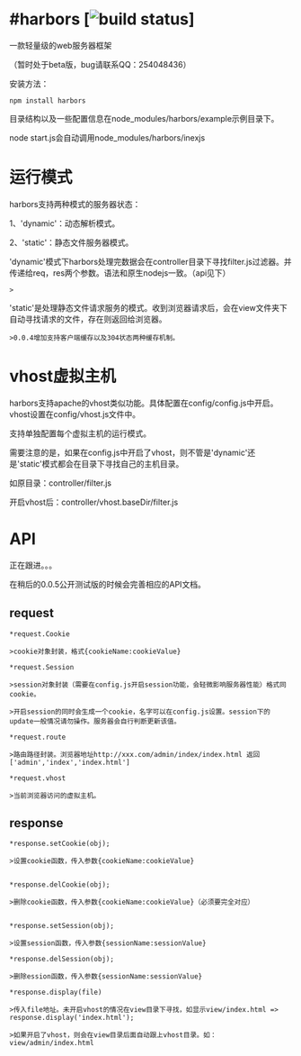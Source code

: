 #harbors [![build status](https://secure.travis-ci.org/coreyti/showdown.png)]
=======

一款轻量级的web服务器框架

（暂时处于beta版，bug请联系QQ：254048436）

安装方法：

    npm install harbors

目录结构以及一些配置信息在node_modules/harbors/example示例目录下。

node start.js会自动调用node_modules/harbors/inexjs



运行模式
=======

harbors支持两种模式的服务器状态：

1、'dynamic'：动态解析模式。

2、'static'：静态文件服务器模式。


'dynamic'模式下harbors处理完数据会在controller目录下寻找filter.js过滤器。并传递给req，res两个参数。语法和原生nodejs一致。（api见下）

    >

'static'是处理静态文件请求服务的模式。收到浏览器请求后，会在view文件夹下自动寻找请求的文件，存在则返回给浏览器。

    >0.0.4增加支持客户端缓存以及304状态两种缓存机制。


vhost虚拟主机
=======

harbors支持apache的vhost类似功能。具体配置在config/config.js中开启。vhost设置在config/vhost.js文件中。

支持单独配置每个虚拟主机的运行模式。

需要注意的是，如果在config.js中开启了vhost，则不管是'dynamic'还是'static'模式都会在目录下寻找自己的主机目录。

如原目录：controller/filter.js

开启vhost后：controller/vhost.baseDir/filter.js



API
=======

正在跟进。。。

在稍后的0.0.5公开测试版的时候会完善相应的API文档。

request
-------

    *request.Cookie

    >cookie对象封装，格式{cookieName:cookieValue}

    *request.Session

    >session对象封装（需要在config.js开启session功能，会轻微影响服务器性能）格式同cookie。

    >开启session的同时会生成一个cookie，名字可以在config.js设置。session下的update一般情况请勿操作。服务器会自行判断更新该值。

    *request.route

    >路由路径封装。浏览器地址http://xxx.com/admin/index/index.html 返回 ['admin','index','index.html']

    *request.vhost

    >当前浏览器访问的虚拟主机。

response
-------

    *response.setCookie(obj);

    >设置cookie函数，传入参数{cookieName:cookieValue}


    *response.delCookie(obj);

    >删除cookie函数，传入参数{cookieName:cookieValue}（必须要完全对应）


    *response.setSession(obj);

    >设置session函数，传入参数{sessionName:sessionValue}

    *response.delSession(obj);

    >删除ession函数，传入参数{sessionName:sessionValue}

    *response.display(file)

    >传入file地址。未开启vhost的情况在view目录下寻找，如显示view/index.html => response.display('index.html');

    >如果开启了vhost，则会在view目录后面自动跟上vhost目录。如：view/admin/index.html